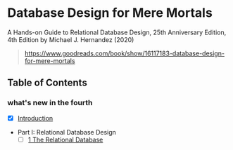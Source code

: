 # Database Design for Mere Mortals

A Hands-on Guide to Relational Database Design,
25th Anniversary Edition, 4th Edition
by Michael J. Hernandez (2020)

> <https://www.goodreads.com/book/show/16117183-database-design-for-mere-mortals>

## Table of Contents

### what's new in the fourth

- [x] [Introduction](00_introduction)
- Part I: Relational Database Design
  - [ ] [1 The Relational Database](01_the_relational_database)
